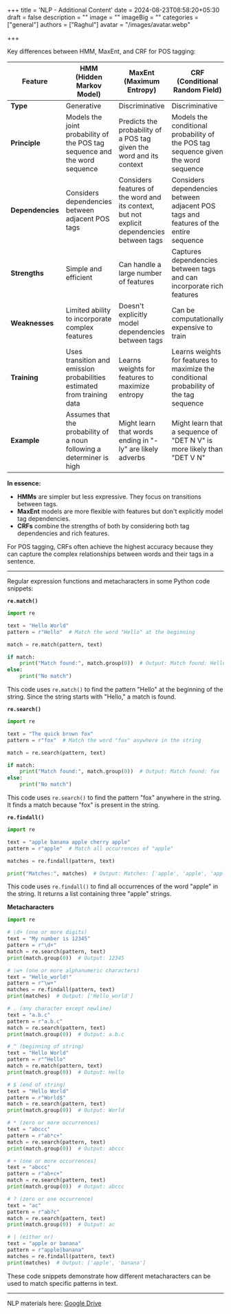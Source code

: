 +++
title = 'NLP - Additional Content'
date = 2024-08-23T08:58:20+05:30
draft = false
description = ""
image = ""
imageBig = ""
categories = ["general"]
authors = ["Raghul"]
avatar = "/images/avatar.webp"

+++

Key differences between HMM, MaxEnt, and CRF for POS tagging:

| Feature          | HMM (Hidden Markov Model)                                    | MaxEnt (Maximum Entropy)                                     | CRF (Conditional Random Field)                               |
| ---------------- | ------------------------------------------------------------ | ------------------------------------------------------------ | ------------------------------------------------------------ |
| **Type**         | Generative                                                   | Discriminative                                               | Discriminative                                               |
| **Principle**    | Models the joint probability of the POS tag sequence and the word sequence | Predicts the probability of a POS tag given the word and its context | Models the conditional probability of the POS tag sequence given the word sequence |
| **Dependencies** | Considers dependencies between adjacent POS tags             | Considers features of the word and its context, but not explicit dependencies between tags | Considers dependencies between adjacent POS tags and features of the entire sequence |
| **Strengths**    | Simple and efficient                                         | Can handle a large number of features                        | Captures dependencies between tags and can incorporate rich features |
| **Weaknesses**   | Limited ability to incorporate complex features              | Doesn't explicitly model dependencies between tags           | Can be computationally expensive to train                    |
| **Training**     | Uses transition and emission probabilities estimated from training data | Learns weights for features to maximize entropy              | Learns weights for features to maximize the conditional probability of the tag sequence |
| **Example**      | Assumes that the probability of a noun following a determiner is high | Might learn that words ending in "-ly" are likely adverbs    | Might learn that a sequence of "DET N V" is more likely than "DET V N" |

**In essence:**

*   **HMMs** are simpler but less expressive. They focus on transitions between tags.
*   **MaxEnt** models are more flexible with features but don't explicitly model tag dependencies.
*   **CRFs** combine the strengths of both by considering both tag dependencies and rich features.

For POS tagging, CRFs often achieve the highest accuracy because they can capture the complex relationships between words and their tags in a sentence.

------

Regular expression functions and metacharacters in some Python code snippets:

**`re.match()`**

```python
import re

text = "Hello World"
pattern = r"Hello"  # Match the word "Hello" at the beginning

match = re.match(pattern, text)

if match:
    print("Match found:", match.group(0))  # Output: Match found: Hello
else:
    print("No match")
```

This code uses `re.match()` to find the pattern "Hello" at the beginning of the string. Since the string starts with "Hello," a match is found.

**`re.search()`**

```python
import re

text = "The quick brown fox"
pattern = r"fox"  # Match the word "fox" anywhere in the string

match = re.search(pattern, text)

if match:
    print("Match found:", match.group(0))  # Output: Match found: fox
else:
    print("No match")
```

This code uses `re.search()` to find the pattern "fox" anywhere in the string. It finds a match because "fox" is present in the string.

**`re.findall()`**

```python
import re

text = "apple banana apple cherry apple"
pattern = r"apple"  # Match all occurrences of "apple"

matches = re.findall(pattern, text)

print("Matches:", matches)  # Output: Matches: ['apple', 'apple', 'apple']
```

This code uses `re.findall()` to find all occurrences of the word "apple" in the string. It returns a list containing three "apple" strings.

**Metacharacters**

```python
import re

# \d+ (one or more digits)
text = "My number is 12345"
pattern = r"\d+"
match = re.search(pattern, text)
print(match.group(0))  # Output: 12345

# \w+ (one or more alphanumeric characters)
text = "Hello_world!"
pattern = r"\w+"
matches = re.findall(pattern, text)
print(matches)  # Output: ['Hello_world']

# . (any character except newline)
text = "a.b.c"
pattern = r"a.b.c"
match = re.search(pattern, text)
print(match.group(0))  # Output: a.b.c

# ^ (beginning of string)
text = "Hello World"
pattern = r"^Hello"
match = re.match(pattern, text)
print(match.group(0))  # Output: Hello

# $ (end of string)
text = "Hello World"
pattern = r"World$"
match = re.search(pattern, text)
print(match.group(0))  # Output: World

# * (zero or more occurrences)
text = "abccc"
pattern = r"ab*c+"
match = re.search(pattern, text)
print(match.group(0))  # Output: abccc

# + (one or more occurrences)
text = "abccc"
pattern = r"ab+c+"
match = re.search(pattern, text)
print(match.group(0))  # Output: abccc

# ? (zero or one occurrence)
text = "ac"
pattern = r"ab?c"
match = re.search(pattern, text)
print(match.group(0))  # Output: ac

# | (either or)
text = "apple or banana"
pattern = r"apple|banana"
matches = re.findall(pattern, text)
print(matches)  # Output: ['apple', 'banana']
```

These code snippets demonstrate how different metacharacters can be used to match specific patterns in text.

------

NLP materials here: [Google Drive](https://drive.google.com/drive/folders/1EbforyNpduL0Vu_eRsKg3W0DaowCaUp_?usp=sharing)

